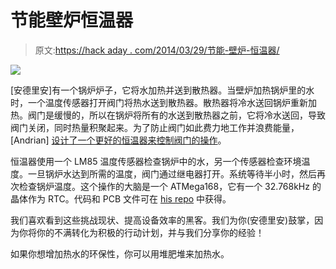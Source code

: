# 节能壁炉恒温器

> 原文:[https://hack aday . com/2014/03/29/节能-壁炉-恒温器/](https://hackaday.com/2014/03/29/energy-saving-fireplace-thermostat/)

![](../Images/5afe467b16ff11d67f77e19f0ded3a83.png)

[安德里安]有一个锅炉炉子，它将水加热并送到散热器。当壁炉加热锅炉里的水时，一个温度传感器打开阀门将热水送到散热器。散热器将冷水送回锅炉重新加热。阀门是缓慢的，所以在锅炉将所有的水送到散热器之前，它将冷水送回，导致阀门关闭，同时热量积聚起来。为了防止阀门如此费力地工作并浪费能量，[Andrian] [设计了一个更好的恒温器来控制阀门的操作](http://www.candrian.gr/index.php/thermostat-v1-0/)。

恒温器使用一个 LM85 温度传感器检查锅炉中的水，另一个传感器检查环境温度。一旦锅炉水达到所需的温度，阀门通过继电器打开。系统等待半小时，然后再次检查锅炉温度。这个操作的大脑是一个 ATMega168，它有一个 32.768kHz 的晶体作为 RTC。代码和 PCB 文件可在 [his repo](https://github.com/candrian/Thermostat) 中获得。

我们喜欢看到这些挑战现状、提高设备效率的黑客。我们为你(安德里安)鼓掌，因为你将你的不满转化为积极的行动计划，并与我们分享你的经验！

如果你想增加热水的环保性，你可以用堆肥堆来加热水。